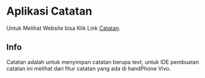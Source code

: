 # Aplikasi Catatan

Untuk Melihat Website bisa Klik Link [Catatan](https://safaaat.github.io/fontend_catatan).

## Info

Catatan adalah untuk menyimpan catatan berupa text, untuk IDE pembuatan catatan ini melihat dari fitur catatan yang ada di handPhone Vivo.

